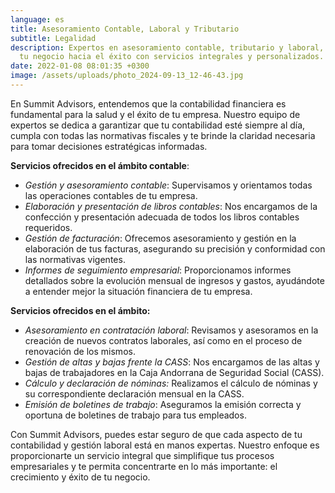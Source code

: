 ```yaml
---
language: es
title: Asesoramiento Contable, Laboral y Tributario
subtitle: Legalidad
description: Expertos en asesoramiento contable, tributario y laboral, guiando
  tu negocio hacia el éxito con servicios integrales y personalizados.
date: 2022-01-08 08:01:35 +0300
image: /assets/uploads/photo_2024-09-13_12-46-43.jpg
---
```

En Summit Advisors, entendemos que la contabilidad financiera es fundamental para la salud y el éxito de tu empresa. Nuestro equipo de expertos se dedica a garantizar que tu contabilidad esté siempre al día, cumpla con todas las normativas fiscales y te brinde la claridad necesaria para tomar decisiones estratégicas informadas.

**Servicios ofrecidos en el ámbito contable**:

* *Gestión y asesoramiento contable*: Supervisamos y orientamos todas las operaciones contables de tu empresa.
* *Elaboración y presentación de libros contables*: Nos encargamos de la confección y presentación adecuada de todos los libros contables requeridos.
* *Gestión de facturación*: Ofrecemos asesoramiento y gestión en la elaboración de tus facturas, asegurando su precisión y conformidad con las normativas vigentes.
* *Informes de seguimiento empresarial*: Proporcionamos informes detallados sobre la evolución mensual de ingresos y gastos, ayudándote a entender mejor la situación financiera de tu empresa.

**Servicios ofrecidos en el ámbito:**

* *Asesoramiento en contratación laboral*: Revisamos y asesoramos en la creación de nuevos contratos laborales, así como en el proceso de renovación de los mismos.
* *Gestión de altas y bajas frente la CASS*: Nos encargamos de las altas y bajas de trabajadores en la Caja Andorrana de Seguridad Social (CASS).
* *Cálculo y declaración de nóminas:* Realizamos el cálculo de nóminas y su correspondiente declaración mensual en la CASS.
* *Emisión de boletines de trabajo*: Aseguramos la emisión correcta y oportuna de boletines de trabajo para tus empleados.

Con Summit Advisors, puedes estar seguro de que cada aspecto de tu contabilidad y gestión laboral está en manos expertas. Nuestro enfoque es proporcionarte un servicio integral que simplifique tus procesos empresariales y te permita concentrarte en lo más importante: el crecimiento y éxito de tu negocio.
